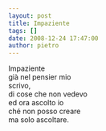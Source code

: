 ```yaml
---
layout: post
title: Impaziente
tags: []
date: 2008-12-24 17:47:00
author: pietro
---
```

Impaziente<br/>già nel pensier mio<br/>scrivo,<br/>di cose che non vedevo<br/>ed ora ascolto io<br/>ché non posso creare<br/>ma solo ascoltare.
